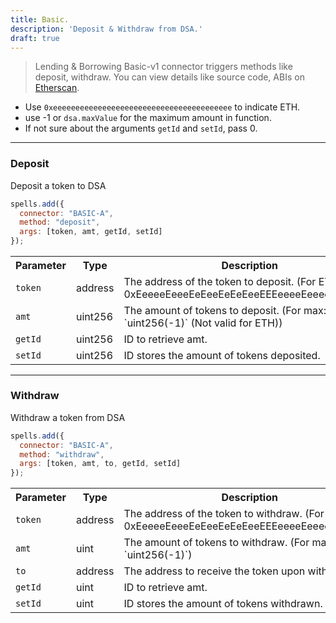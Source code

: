 ```yaml
---
title: Basic.
description: 'Deposit & Withdraw from DSA.'
draft: true
---
```

> Lending & Borrowing
Basic-v1 connector triggers methods like deposit, withdraw. You can view details like source code, ABIs on [Etherscan](https://etherscan.io/address/0x9926955e0dd681dc303370c52f4ad0a4dd061687#code).

- Use `0xeeeeeeeeeeeeeeeeeeeeeeeeeeeeeeeeeeeeeeee` to indicate ETH.
- use -1 or `dsa.maxValue` for the maximum amount in function.
- If not sure about the arguments `getId` and `setId`, pass 0.

---

### Deposit

Deposit a token to DSA

```javascript
spells.add({
  connector: "BASIC-A",
  method: "deposit",
  args: [token, amt, getId, setId]
});
```

<table class="table">
  <tr>
    <th>Parameter</th>
    <th>Type</th>
    <th>Description</th>
  </tr>
   <tr>
     <td><code>token</code></td>
     <td>address</td>
     <td>The address of the token to deposit. (For ETH: 0xEeeeeEeeeEeEeeEeEeEeeEEEeeeeEeeeeeeeEEeE)</td>
   <tr>
   <tr>
     <td><code>amt</code></td>
     <td>uint256</td>
     <td>The amount of tokens to deposit. (For max: `uint256(-1)` (Not valid for ETH))</td>
   <tr>
   <tr>
     <td><code>getId</code></td>
     <td>uint256</td>
     <td>ID to retrieve amt.</td>
   <tr>
   <tr>
     <td><code>setId</code></td>
     <td>uint256</td>
     <td>ID stores the amount of tokens deposited.</td>
   <tr>
</table>

---

### Withdraw

Withdraw a token from DSA

```javascript
spells.add({
  connector: "BASIC-A",
  method: "withdraw",
  args: [token, amt, to, getId, setId]
});
```

<table class="table">
  <tr>
    <th>Parameter</th>
    <th>Type</th>
    <th>Description</th>
  </tr>
   <tr>
     <td><code>token</code></td>
     <td>address</td>
     <td>The address of the token to withdraw. (For ETH: 0xEeeeeEeeeEeEeeEeEeEeeEEEeeeeEeeeeeeeEEeE)</td>
   <tr>
   <tr>
     <td><code>amt</code></td>
     <td>uint</td>
     <td>The amount of tokens to withdraw. (For max: `uint256(-1)`)</td>
   <tr>
   <tr>
     <td><code>to</code></td>
     <td>address</td>
     <td>The address to receive the token upon withdrawal</td>
   <tr>
   <tr>
     <td><code>getId</code></td>
     <td>uint</td>
     <td>ID to retrieve amt.</td>
   <tr>
   <tr>
     <td><code>setId</code></td>
     <td>uint</td>
     <td>ID stores the amount of tokens withdrawn.</td>
   <tr>
</table>